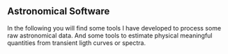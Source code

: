 ## Astronomical Software


In the following you will find some tools I have developed to process some raw astronomical data. And some tools to estimate physical meaningful quantities from transient ligth curves or spectra.
